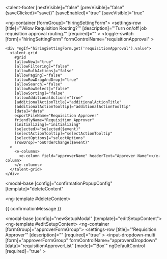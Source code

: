 <talent-footer
  [nextVisible]="false"
  [prevVisible]="false"
  (saveClicked)="save()"
  [saveEnabled]="true"
  [saveVisible]="true"
>
</talent-footer>

<ng-container [formGroup]="hiringSettingForm">
  <settings-table>
    <settings-row
      [title]="'Allow Requisition Routing?'"
      [description]="'Turn on/off job requisition approval routing.'"
      [required]=""
    >
      <toggle-switch
        [form]="hiringSettingForm"
        formControlName="requisitionApproval"
      ></toggle-switch>
    </settings-row>

    <div *ngIf="hiringSettingForm.get('requisitionApproval').value">
      <talent-grid
        #grid
        [allowNew]="true"
        [allowFiltering]="false"
        [allowBulkActions]="false"
        [allowPaging]="false"
        [allowRowDragAndDrop]="true"
        [allowSearch]="false"
        [allowRowSelect]="false"
        [allowSorting]="false"
        [allowAdditionalAction]="true"
        [additionalActionTitle]="additionalActionTitle"
        [additionalActionTooltip]="additionalActionTooltip"
        [data]="data"
        exportFileName="Requisition Approver"
        friendlyName="Requisition Approver"
        [initializing]="initializing"
        (selected)="selected($event)"
        [selectActionTooltip]="selectActionTooltip"
        [selectOptions]="selectOptions"
        (rowDrop)="onOrderChange($event)"
      >
        <e-columns>
          <e-column field="approverName" headerText="Approver Name"></e-column>
        </e-columns>
      </talent-grid>
    </div>
  </settings-table>
</ng-container>

<!-- delete -->
<modal-base
  [config]="confirmationPopupConfig"
  [template]="deleteContent"
></modal-base>
<ng-template #deleteContent>
  <div class="row">
    <div class="col-xs-12">
      {{ confirmationMessage }}
    </div>
  </div>
</ng-template>

<!-- Edit -->
<modal-base [config]="newSetupModal" [template]="editSetupContent"></modal-base>
<ng-template #editSetupContent>
  <ng-container [formGroup]="approverFormGroup">
    <settings-table>
      <settings-row
        [title]="'Requisition Approver'"
        [description]=""
        [required]="true"
      >
        <input-dropdown-multi
          [form]="approverFormGroup"
          formControlName="approversDropdown"
          [data]="requisitionApproverList"
          [mode]="'Box'"
          ngDefaultControl
          [required]="true"
        >
        </input-dropdown-multi>
      </settings-row>
    </settings-table>
  </ng-container>
</ng-template>
